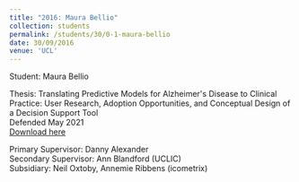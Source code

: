 ```yaml
---
title: "2016: Maura Bellio"
collection: students
permalink: /students/30/0-1-maura-bellio
date: 30/09/2016
venue: 'UCL'
---
```

Student: Maura Bellio

Thesis: Translating Predictive Models for Alzheimer's Disease to Clinical Practice: User Research, Adoption Opportunities, and Conceptual Design of a Decision Support Tool<br/>
Defended May 2021<br/>
[Download here](https://discovery.ucl.ac.uk/id/eprint/10134507)

Primary Supervisor: Danny Alexander<br/>
Secondary Supervisor: Ann Blandford (UCLIC)<br/>
Subsidiary: Neil Oxtoby, Annemie Ribbens (icometrix)